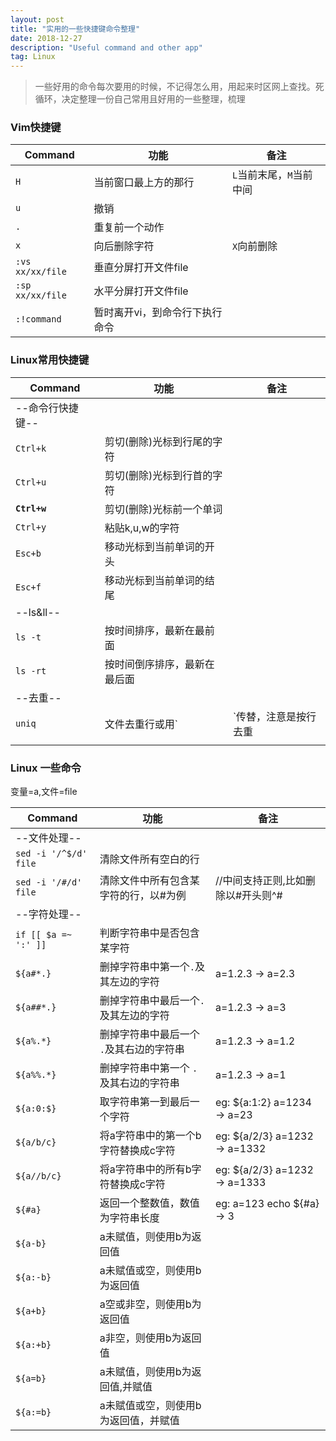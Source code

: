 ```yaml
---
layout: post
title: "实用的一些快捷键命令整理"
date: 2018-12-27  
description: "Useful command and other app"
tag: Linux
---  
```


> 一些好用的命令每次要用的时候，不记得怎么用，用起来时区网上查找。死循环，决定整理一份自己常用且好用的一些整理，梳理

### Vim快捷键
| Command | 功能 | 备注 |  
| --- | --- | --- |  
|`H`|当前窗口最上方的那行|`L`当前末尾，`M`当前中间|  
|`u`|撤销||  
|`.`|重复前一个动作||  
|`x`|向后删除字符|`X`向前删除|  
|`:vs xx/xx/file`|垂直分屏打开文件file||  
|`:sp xx/xx/file`|水平分屏打开文件file||  
|`:!command`|暂时离开vi，到命令行下执行命令||  

### Linux常用快捷键
| Command | 功能 | 备注 |  
| --- | --- | --- |  
| --命令行快捷键--|  
|`Ctrl+k`|剪切(删除)光标到行尾的字符||  
|`Ctrl+u`|剪切(删除)光标到行首的字符||  
|**`Ctrl+w`**|剪切(删除)光标前一个单词||  
|`Ctrl+y`|粘贴k,u,w的字符||  
|`Esc+b`|移动光标到当前单词的开头||  
|`Esc+f`|移动光标到当前单词的结尾||  
| --ls&ll--|  
|`ls -t`|按时间排序，最新在最前面||  
|`ls -rt`|按时间倒序排序，最新在最后面||  
| --去重--|  
|`uniq`|文件去重行或用`|`传替，注意是按行去重|eg: `cat file|sort|uniq -c` |  
||||  

### Linux 一些命令

变量=a,文件=file  

| Command | 功能 | 备注 |  
| --- | --- | --- |  
| --文件处理--|  
|`sed -i '/^$/d' file`|清除文件所有空白的行||  
|`sed -i '/#/d'  file`|清除文件中所有包含某字符的行，以#为例|//中间支持正则,比如删除以#开头则^#| 
| --字符处理--|  
|`if [[ $a =~ ':' ]]` |判断字符串中是否包含某字符||  
|`${a#*.}`|删掉字符串中第一个`.`及其左边的字符|a=1.2.3 -> a=2.3|  
|`${a##*.}`|删掉字符串中最后一个`.`及其左边的字符|a=1.2.3 -> a=3|  
|`${a%.*}`|删掉字符串中最后一个 `.`及其右边的字符串|a=1.2.3 -> a=1.2|  
|`${a%%.*}`|删掉字符串中第一个 `.`及其右边的字符串|a=1.2.3 -> a=1|  
|`${a:0:$}`|取字符串第一到最后一个字符|eg: ${a:1:2} a=1234 -> a=23|  
|`${a/b/c}`|将a字符串中的第一个b字符替换成c字符|eg: ${a/2/3} a=1232 -> a=1332|  
|`${a//b/c}`|将a字符串中的所有b字符替换成c字符|eg: ${a/2/3} a=1232 -> a=1333|  
|`${#a}`|返回一个整数值，数值为字符串长度|eg: a=123 echo ${#a} -> 3|  
|`${a-b}`|a未赋值，则使用b为返回值||  
|`${a:-b}`|a未赋值或空，则使用b为返回值||  
|`${a+b}`|a空或非空，则使用b为返回值||  
|`${a:+b}`|a非空，则使用b为返回值||  
|`${a=b}`|a未赋值，则使用b为返回值,并赋值||  
|`${a:=b}`|a未赋值或空，则使用b为返回值，并赋值||  
